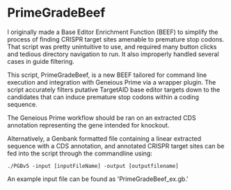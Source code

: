 # PrimeGradeBeef
I originally made a Base Editor Enrichment Function (BEEF) to simplify the process of finding CRISPR target sites amenable to premature stop codons. That script was pretty unintuitive to use, and required many button clicks and tedious directory navigation to run. It also improperly handled several cases in guide filtering. 

This script, PrimeGradeBeef, is a new BEEF tailored for command line execution and integration with Geneious Prime via a wrapper plugin. The script accurately filters putative TargetAID base editor targets down to the candidates that can induce premature stop codons within a coding sequence. 

The Geneious Prime workflow should be ran on an extracted CDS annotation representing the gene intended for knockout. 

Alternatively, a Genbank formatted file containing a linear extracted sequence with a CDS annotation, and annotated CRISPR target sites can be fed into the script through the commandline using:

```./PGBv5 -input [inputFileName] -output [outputfilename]```

An example input file can be found as 'PrimeGradeBeef_ex.gb.'
